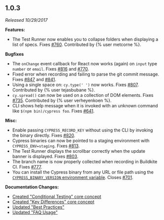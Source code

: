 ## 1.0.3

_Released 10/29/2017_

**Features:**

- The Test Runner now enables you to collapse folders when displaying a list of specs. Fixes [#760](https://github.com/cypress-io/cypress/issues/760). Contributed by {% user metcorne %}.

**Bugfixes**

- The `onChange` event callback for React now works (again) on `input` type `number` or `email`. Fixes [#816](https://github.com/cypress-io/cypress/issues/816) and [#770](https://github.com/cypress-io/cypress/issues/770).
- Fixed error when recording and failing to parse the git commit message. Fixes [#847](https://github.com/cypress-io/cypress/issues/847) and [#841](https://github.com/cypress-io/cypress/issues/841).
- Using a single space on: `cy.type(' ')` now works. Fixes [#807](https://github.com/cypress-io/cypress/issues/807). Contributed by {% user tejasbubane %}.
- `cy.spread()` can now be used on a collection of DOM elements. Fixes [#735](https://github.com/cypress-io/cypress/issues/735). Contributed by {% user verheyenkoen %}.
- CLI shows help message when it is invoked with an unknown command like `$(npm bin)/cypress foo`. Fixes [#641](https://github.com/cypress-io/cypress/issues/641).

**Misc:**

- Enable passing `CYPRESS_RECORD_KEY` without using the CLI by invoking the binary directly. Fixes [#820](https://github.com/cypress-io/cypress/issues/820).
- Cypress binaries can now be pointed to a staging environment with `CYPRESS_ENV=staging`. Fixes [#813](https://github.com/cypress-io/cypress/issues/813).
- The Test Runner displays the scrollbar correctly when the update banner is displayed. Fixes [#803](https://github.com/cypress-io/cypress/issues/803).
- The branch name is now properly collected when recording in Buildkite CI. Fixes [#777](https://github.com/cypress-io/cypress/issues/777).
- You can install the Cypress binary from any URL or file path using the [`CYPRESS_BINARY_VERSION` environment variable](/guides/getting-started/installing-cypress#Advanced). Closes [#701](https://github.com/cypress-io/cypress/issues/701).

**Documentation Changes:**

- [Created "Conditional Testing" core concept](/guides/core-concepts/conditional-testing)
- [Created "Key Differences" core concept](/guides/overview/key-differences)
- [Updated "Best Practices"](/guides/references/best-practices)
- [Updated "FAQ Usage"](/faq/questions/using-cypress-faq)
